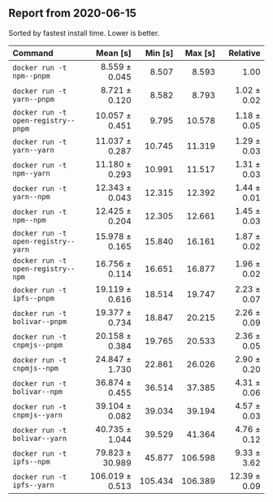 ## Report from 2020-06-15

Sorted by fastest install time. Lower is better.


| Command | Mean [s] | Min [s] | Max [s] | Relative |
|:---|---:|---:|---:|---:|
| `docker run -t npm--pnpm` | 8.559 ± 0.045 | 8.507 | 8.593 | 1.00 |
| `docker run -t yarn--pnpm` | 8.721 ± 0.120 | 8.582 | 8.793 | 1.02 ± 0.02 |
| `docker run -t open-registry--pnpm` | 10.057 ± 0.451 | 9.795 | 10.578 | 1.18 ± 0.05 |
| `docker run -t yarn--yarn` | 11.037 ± 0.287 | 10.745 | 11.319 | 1.29 ± 0.03 |
| `docker run -t npm--yarn` | 11.180 ± 0.293 | 10.991 | 11.517 | 1.31 ± 0.03 |
| `docker run -t yarn--npm` | 12.343 ± 0.043 | 12.315 | 12.392 | 1.44 ± 0.01 |
| `docker run -t npm--npm` | 12.425 ± 0.204 | 12.305 | 12.661 | 1.45 ± 0.03 |
| `docker run -t open-registry--yarn` | 15.978 ± 0.165 | 15.840 | 16.161 | 1.87 ± 0.02 |
| `docker run -t open-registry--npm` | 16.756 ± 0.114 | 16.651 | 16.877 | 1.96 ± 0.02 |
| `docker run -t ipfs--pnpm` | 19.119 ± 0.616 | 18.514 | 19.747 | 2.23 ± 0.07 |
| `docker run -t bolivar--pnpm` | 19.377 ± 0.734 | 18.847 | 20.215 | 2.26 ± 0.09 |
| `docker run -t cnpmjs--pnpm` | 20.158 ± 0.384 | 19.765 | 20.533 | 2.36 ± 0.05 |
| `docker run -t cnpmjs--npm` | 24.847 ± 1.730 | 22.861 | 26.026 | 2.90 ± 0.20 |
| `docker run -t bolivar--npm` | 36.874 ± 0.455 | 36.514 | 37.385 | 4.31 ± 0.06 |
| `docker run -t cnpmjs--yarn` | 39.104 ± 0.082 | 39.034 | 39.194 | 4.57 ± 0.03 |
| `docker run -t bolivar--yarn` | 40.735 ± 1.044 | 39.529 | 41.364 | 4.76 ± 0.12 |
| `docker run -t ipfs--npm` | 79.823 ± 30.989 | 45.877 | 106.598 | 9.33 ± 3.62 |
| `docker run -t ipfs--yarn` | 106.019 ± 0.513 | 105.434 | 106.389 | 12.39 ± 0.09 |
